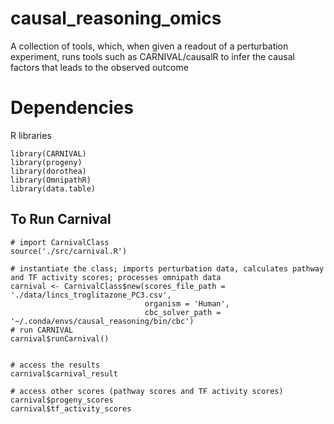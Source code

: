 # causal_reasoning_omics
A collection of tools, which, when given a readout of a perturbation experiment, runs tools such as CARNIVAL/causalR to infer the causal factors that leads to the observed outcome

# Dependencies

R libraries
```
library(CARNIVAL)
library(progeny)
library(dorothea)
library(OmnipathR)
library(data.table)
```

## To Run Carnival

```
# import CarnivalClass
source('./src/carnival.R')

# instantiate the class; imports perturbation data, calculates pathway and TF activity scores; processes omnipath data
carnival <- CarnivalClass$new(scores_file_path = './data/lincs_troglitazone_PC3.csv',
                              organism = 'Human', 
                              cbc_solver_path = '~/.conda/envs/causal_reasoning/bin/cbc')
# run CARNIVAL 
carnival$runCarnival()


# access the results
carnival$carnival_result

# access other scores (pathway scores and TF activity scores)
carnival$progeny_scores
carnival$tf_activity_scores
```


